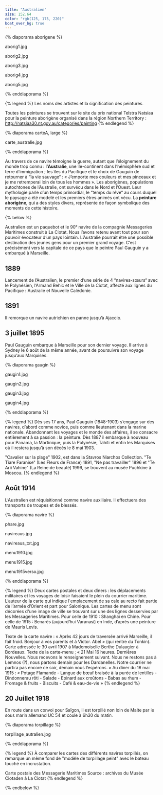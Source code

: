 ```yaml
---
title: "Australien"
size: 152.64
color: "rgb(125, 175, 220)"
boat_over_bg: true
---
```


{% diaporama aborigene %}

aborig1.jpg

aborig2.jpg

aborig3.jpg

aborig4.jpg

aborig5.jpg

{% enddiaporama %}

{% legend %}
Les noms des artistes et la signification des peintures. 

Toutes les peintures se trouvent sur le site du prix national Telstra Natsiaa pour la peinture aborigène organisé dans la région Northern Territory : http://natsiaa30.nt.gov.au/categories/painting
{% endlegend %}

{% diaporama carteA, large %}

carte_australie.jpg

{% enddiaporama %}


Au travers de ce navire témoigne la guerre, autant que l’éloignement du monde trop connu : l’**Australie**, une île-continent dans l’hémisphère sud et terre d’immigration ;
les îles du Pacifique et le choix de Gauguin de retourner à “la vie sauvage“ : « J’emporte mes couleurs et mes pinceaux et je me retremperai loin de tous les hommes ».
Les aborigènes, populations autochtones de l’Australie, ont survécu dans le Nord et l’Ouest. Leur mythologie parle d’un temps primordial, le “temps du rêve“ au cours duquel le paysage a été modelé et les premiers êtres animés ont vécu. La **peinture aborigène**, qui a des styles divers, représente de façon symbolique des moments de cette histoire.

{% below %}

Australien est un paquebot et le 90ᵉ navire de la compagnie Messageries Maritimes construit à La Ciotat. Nous l’avons retenu avant tout pour son pouvoir évocateur d’un pays lointain. L’Australie pourrait être une possible destination des jeunes gens pour un premier grand voyage. C’est précisément vers la capitale de ce pays que le peintre Paul Gauguin y a embarqué à Marseille.


1889
----

Lancement de l’Australien, le premier d’une série de 4 “navires-sœurs“ avec le Polynésien, l’Armand Behic et le Ville de la Ciotat, affecté aux lignes du Pacifique : Australie et Nouvelle Calédonie.


1891
----

Il remorque un navire autrichien en panne jusqu’à Ajaccio.


3 juillet 1895
--------------

Paul Gauguin embarque à Marseille pour son dernier voyage. Il arrive à Sydney le 6 août de la même année, avant de poursuivre son voyage jusqu’aux Marquises.

{% diaporama gaugin %}

gaugin1.jpg

gaugin2.jpg

gaugin3.jpg

gaugin4.jpg

{% enddiaporama %}

{% legend %}
Dès ses 17 ans, Paul Gauguin (1848-1903) s’engage sur des navires, d’abord comme novice, puis comme lieutenant dans la marine nationale. Abandonnant les voyages et le monde des affaires, il se consacre entièrement à sa passion : la peinture. Dès 1887 il embarque à nouveau pour Panama, la Martinique, puis la Polynésie, Tahiti et enfin les Marquises où il restera jusqu’à son décès le 8 mai 1903.

"Cavalier sur la plage" 1902, est dans la Stavros Niarchos Collection. 
"Te Tiare Faranise" (Les Fleurs de France) 1891, "Ne pas travailler" 1896 et "Te Arii Vahine" (La Reine de beauté) 1996, se trouvent au musée Puchkine à Moscou.
{% endlegend %}

Août 1914
---------

L’Australien est réquisitionné comme navire auxiliaire. Il effectuera des transports de troupes et de blessés.

{% diaporama navire %}

phare.jpg

navireaus.jpg

navireaus_txt.jpg

menu1910.jpg

menu1915.jpg

menu1915verso.jpg

{% enddiaporama %}

{% legend %}
Deux cartes postales et deux dîners : les déplacements militaires et les voyages de loisir faisaient le plein du courrier maritime.
L’auteur de la carte qui indique l'emplacement de sa cale au recto fait partie de l’armée d’Orient et part pour Salonique.
Les cartes de menu sont décorées d'une image de ville se trouvant sur une des lignes desservies par les Messageries Maritimes. Pour celle de 1910 : Shanghaï en Chine. Pour celle de 1915 : Benarès (aujourd’hui Varanasi) en Inde, d’après une peinture de Mauris Levis.

Texte de la carte navire : « Après 42 jours de traversée arrivé Marseille, il fait froid. Bonjour à vos parents et à Victor. Abel » (qui rentre du Tonkin).
Carte adressée le 30 avril 1907 à Mademoiselle Berthe Dulaugier à Bordeaux.
Texte de la carte-menu ; « 21 Mai 16 heures. Dernières Nouvelles. Nous recevons le renseignement suivant. Nous ne restons pas à Lemnos (?), nous partons demain pour les Dardanelles. Notre courrier ne partira pas encore ce soir, demain nous l’espérons. »
Au diner du 18 mai 1915 : « Potage Flamande - Langue de bœuf braisée à la purée de lentilles -  Dindonnerau rôti - Salade - Epinard aux croûtons - Babas au rhum - Fromage & fruits - Biscuits - Café & eau-de-vie »
{% endlegend %}

20 Juillet 1918
---------------

En route dans un convoi pour Saïgon, il est torpillé non loin de Malte par le sous marin allemand UC 54 et coule à 6h30 du matin.

{% diaporama torpillage %}

torpillage_autralien.jpg

{% enddiaporama %}

{% legend %}
À comparer les cartes des différents navires torpillés, on remarque un même fond de "modèle de torpillage peint" avec le bateau touché en incrustation. 

Carte postale des Messagerie Maritimes
Source : archives du Musée Ciotaden à La Ciotat
{% endlegend %}

{% endbelow %}
